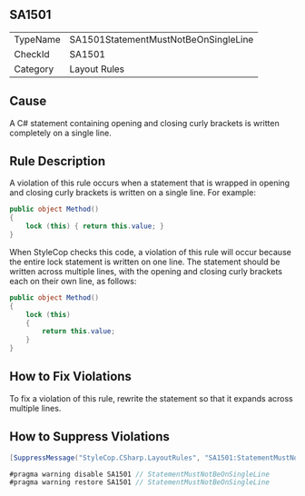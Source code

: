 ﻿## SA1501

<table>
<tr>
  <td>TypeName</td>
  <td>SA1501StatementMustNotBeOnSingleLine</td>
</tr>
<tr>
  <td>CheckId</td>
  <td>SA1501</td>
</tr>
<tr>
  <td>Category</td>
  <td>Layout Rules</td>
</tr>
</table>

## Cause

A C# statement containing opening and closing curly brackets is written completely on a single line.

## Rule Description

A violation of this rule occurs when a statement that is wrapped in opening and closing curly brackets is written on a single line. For example:

```csharp
public object Method()
{
    lock (this) { return this.value; }
}
```

When StyleCop checks this code, a violation of this rule will occur because the entire lock statement is written on one line. The statement should be written across multiple lines, with the opening and closing curly brackets each on their own line, as follows:

```csharp
public object Method()
{
    lock (this) 
    {
        return this.value; 
    }
}
```

## How to Fix Violations

To fix a violation of this rule, rewrite the statement so that it expands across multiple lines.

## How to Suppress Violations

```csharp
[SuppressMessage("StyleCop.CSharp.LayoutRules", "SA1501:StatementMustNotBeOnSingleLine", Justification = "Reviewed.")]
```

```csharp
#pragma warning disable SA1501 // StatementMustNotBeOnSingleLine
#pragma warning restore SA1501 // StatementMustNotBeOnSingleLine
```
